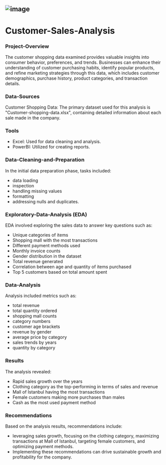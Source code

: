 ## ![image](https://github.com/Chiikar/Customer-Shopping-Data/assets/156119801/6882abc6-c8d4-440c-b9e5-4c93f30b53de)


# Customer-Sales-Analysis

### Project-Overview
The customer shopping data examined provides valuable insights into consumer behavior, preferences, and trends. Businesses can enhance their understanding of customer purchasing habits, identify popular products, and refine marketing strategies through this data, which includes customer demographics, purchase history, product categories, and transaction details.

### Data-Sources
Customer Shopping Data: The primary dataset used for this analysis is "Customer-shopping-data.xlsx", containing detailed information about each sale made in the company.

### Tools
- Excel: Used for data cleaning and analysis.
- PowerBI: Utilized for creating reports.
  
### Data-Cleaning-and-Preparation
In the initial data preparation phase, tasks included: 
- data loading
- inspection
- handling missing values
- formatting
- addressing nulls and duplicates.

### Exploratory-Data-Analysis (EDA)
EDA involved exploring the sales data to answer key questions such as:

- Unique categories of items
- Shopping mall with the most transactions
- Different payment methods used
- Monthly invoice counts
- Gender distribution in the dataset
- Total revenue generated
- Correlation between age and quantity of items purchased
- Top 5 customers based on total amount spent

### Data-Analysis
Analysis included metrics such as:
- total revenue
- total quantity ordered
- shopping mall counts
- category numbers
- customer age brackets
- revenue by gender
- average price by category
- sales trends by years
- quantity by category

### Results
The analysis revealed:

- Rapid sales growth over the years
- Clothing category as the top-performing in terms of sales and revenue
- Mall of Istanbul having the most transactions
- Female customers making more purchases than males
- Cash as the most used payment method

### Recommendations
Based on the analysis results, recommendations include:
- leveraging sales growth, focusing on the clothing category, maximizing transactions at Mall of Istanbul, targeting female customers, and optimizing payment methods. 
- Implementing these recommendations can drive sustainable growth and profitability for the company.

